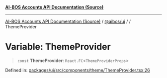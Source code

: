 [**AI-BOS Accounts API Documentation (Source)**](../../../README.md)

***

[AI-BOS Accounts API Documentation (Source)](../../../README.md) / [@aibos/ui](../README.md) / [](../README.md) / ThemeProvider

# Variable: ThemeProvider

> `const` **ThemeProvider**: `React.FC`\<`ThemeProviderProps`\>

Defined in: [packages/ui/src/components/theme/ThemeProvider.tsx:26](https://github.com/pohlai88/accounts/blob/48103fb36d28b2b9bfb33472b6de2f719773cde9/packages/ui/src/components/theme/ThemeProvider.tsx#L26)
